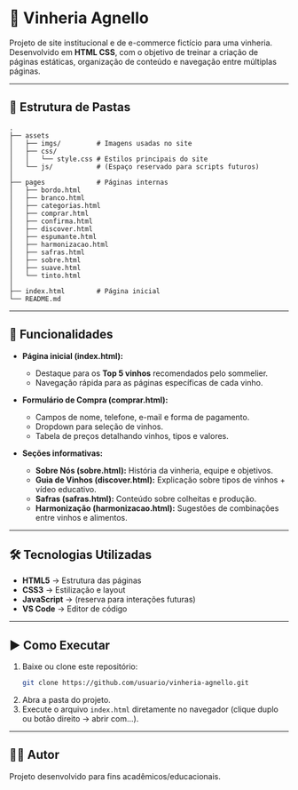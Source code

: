 # 🍷 Vinheria Agnello

Projeto de site institucional e de e-commerce fictício para uma vinheria. Desenvolvido em **HTML CSS**, com o objetivo de treinar a criação de páginas estáticas, organização de conteúdo e navegação entre múltiplas páginas.

---

## 📂 Estrutura de Pastas

```
.
├── assets
│   ├── imgs/         # Imagens usadas no site
│   ├── css/
│   │   └── style.css # Estilos principais do site
│   └── js/           # (Espaço reservado para scripts futuros)
│
├── pages             # Páginas internas
│   ├── bordo.html
│   ├── branco.html
│   ├── categorias.html
│   ├── comprar.html
│   ├── confirma.html
│   ├── discover.html
│   ├── espumante.html
│   ├── harmonizacao.html
│   ├── safras.html
│   ├── sobre.html
│   ├── suave.html
│   └── tinto.html
│
├── index.html        # Página inicial
└── README.md
```

---

## 🚀 Funcionalidades

- **Página inicial (index.html):**
  - Destaque para os **Top 5 vinhos** recomendados pelo sommelier.
  - Navegação rápida para as páginas específicas de cada vinho.

- **Formulário de Compra (comprar.html):**
  - Campos de nome, telefone, e-mail e forma de pagamento.
  - Dropdown para seleção de vinhos.
  - Tabela de preços detalhando vinhos, tipos e valores.

- **Seções informativas:**
  - **Sobre Nós (sobre.html):** História da vinheria, equipe e objetivos.
  - **Guia de Vinhos (discover.html):** Explicação sobre tipos de vinhos + vídeo educativo.
  - **Safras (safras.html):** Conteúdo sobre colheitas e produção.
  - **Harmonização (harmonizacao.html):** Sugestões de combinações entre vinhos e alimentos.


---

## 🛠️ Tecnologias Utilizadas

- **HTML5** → Estrutura das páginas
- **CSS3** → Estilização e layout
- **JavaScript** → (reserva para interações futuras)
- **VS Code** → Editor de código

---

## ▶️ Como Executar

1. Baixe ou clone este repositório:
   ```bash
   git clone https://github.com/usuario/vinheria-agnello.git
   ```
2. Abra a pasta do projeto.
3. Execute o arquivo `index.html` diretamente no navegador (clique duplo ou botão direito → abrir com...).

---

## 👨‍💻 Autor

Projeto desenvolvido para fins acadêmicos/educacionais.  
